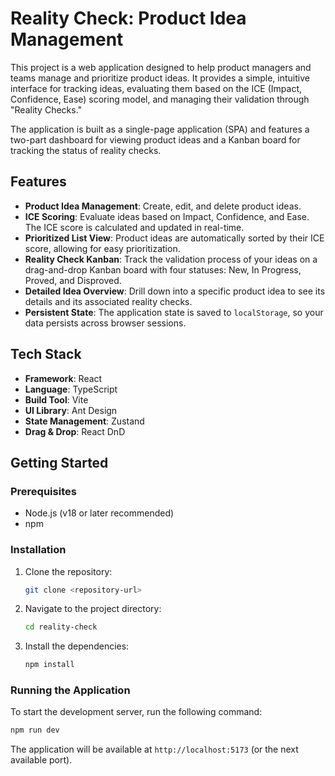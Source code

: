 # Reality Check: Product Idea Management

This project is a web application designed to help product managers and teams manage and prioritize product ideas. It provides a simple, intuitive interface for tracking ideas, evaluating them based on the ICE (Impact, Confidence, Ease) scoring model, and managing their validation through "Reality Checks."

The application is built as a single-page application (SPA) and features a two-part dashboard for viewing product ideas and a Kanban board for tracking the status of reality checks.

## Features

-   **Product Idea Management**: Create, edit, and delete product ideas.
-   **ICE Scoring**: Evaluate ideas based on Impact, Confidence, and Ease. The ICE score is calculated and updated in real-time.
-   **Prioritized List View**: Product ideas are automatically sorted by their ICE score, allowing for easy prioritization.
-   **Reality Check Kanban**: Track the validation process of your ideas on a drag-and-drop Kanban board with four statuses: New, In Progress, Proved, and Disproved.
-   **Detailed Idea Overview**: Drill down into a specific product idea to see its details and its associated reality checks.
-   **Persistent State**: The application state is saved to `localStorage`, so your data persists across browser sessions.

## Tech Stack

-   **Framework**: React
-   **Language**: TypeScript
-   **Build Tool**: Vite
-   **UI Library**: Ant Design
-   **State Management**: Zustand
-   **Drag & Drop**: React DnD

## Getting Started

### Prerequisites

-   Node.js (v18 or later recommended)
-   npm

### Installation

1.  Clone the repository:
    ```bash
    git clone <repository-url>
    ```
2.  Navigate to the project directory:
    ```bash
    cd reality-check
    ```
3.  Install the dependencies:
    ```bash
    npm install
    ```

### Running the Application

To start the development server, run the following command:

```bash
npm run dev
```

The application will be available at `http://localhost:5173` (or the next available port).